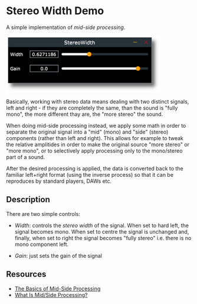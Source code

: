 # Stereo Width Demo

A simple implementation of _mid-side processing_. 

![StereoWidth-Screenshot](screenshot.png)

Basically, working with stereo data means dealing with two distinct signals, left and right - if they are completely the same, than the sound is "fully mono", the more different thay are, the "more stereo" the sound. 

When doing mid-side processing instead, we apply some math in order to separate the original signal into a "mid" (mono) and "side" (stereo) components (rather than left and right). This allows for example to tweak the relative amplitides in order to make the original source "more stereo" or "more mono", or to selectively apply processing only to the mono/stereo part of a sound. 

After the desired processing is applied, the data is converted back to the familiar left+right format (using the inverse process) so that it can be reproduces by standard players, DAWs etc. 

## Description

There are two simple controls:

* _Width_: controls the _stereo width_ of the signal. When set to hard left, the signal becomes mono. When set to centre the signal is unchanged and, finally, when set to right the signal becomes "fully stereo" i.e. there is no mono component left. 

* _Gain_: just sets the gain of the signal 

## Resources

* [The Basics of Mid-Side Processing](https://theproaudiofiles.com/mid-side-processing/) 
* [What Is Mid/Side Processing?](https://www.izotope.com/en/blog/mastering/what-is-midside-processing.html)
